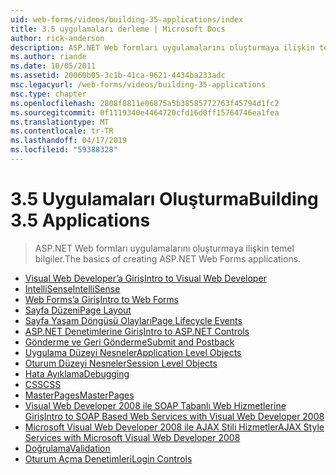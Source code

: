 ```yaml
---
uid: web-forms/videos/building-35-applications/index
title: 3.5 uygulamaları derleme | Microsoft Docs
author: rick-anderson
description: ASP.NET Web formları uygulamalarını oluşturmaya ilişkin temel bilgiler.
ms.author: riande
ms.date: 10/05/2011
ms.assetid: 20060b05-3c1b-41ca-9621-4434ba233adc
msc.legacyurl: /web-forms/videos/building-35-applications
msc.type: chapter
ms.openlocfilehash: 2808f8811e06875a5b38585772763f45794d1fc2
ms.sourcegitcommit: 0f1119340e4464720cfd16d0ff15764746ea1fea
ms.translationtype: MT
ms.contentlocale: tr-TR
ms.lasthandoff: 04/17/2019
ms.locfileid: "59388328"
---
```

# <a name="building-35-applications"></a><span data-ttu-id="4f3ea-103">3.5 Uygulamaları Oluşturma</span><span class="sxs-lookup"><span data-stu-id="4f3ea-103">Building 3.5 Applications</span></span>

> <span data-ttu-id="4f3ea-104">ASP.NET Web formları uygulamalarını oluşturmaya ilişkin temel bilgiler.</span><span class="sxs-lookup"><span data-stu-id="4f3ea-104">The basics of creating ASP.NET Web Forms applications.</span></span>


- [<span data-ttu-id="4f3ea-105">Visual Web Developer’a Giriş</span><span class="sxs-lookup"><span data-stu-id="4f3ea-105">Intro to Visual Web Developer</span></span>](intro-to-visual-web-developer.md)
- [<span data-ttu-id="4f3ea-106">IntelliSense</span><span class="sxs-lookup"><span data-stu-id="4f3ea-106">IntelliSense</span></span>](intellisense.md)
- [<span data-ttu-id="4f3ea-107">Web Forms’a Giriş</span><span class="sxs-lookup"><span data-stu-id="4f3ea-107">Intro to Web Forms</span></span>](intro-to-web-forms.md)
- [<span data-ttu-id="4f3ea-108">Sayfa Düzeni</span><span class="sxs-lookup"><span data-stu-id="4f3ea-108">Page Layout</span></span>](page-layout.md)
- [<span data-ttu-id="4f3ea-109">Sayfa Yaşam Döngüsü Olayları</span><span class="sxs-lookup"><span data-stu-id="4f3ea-109">Page Lifecycle Events</span></span>](page-lifecycle-events.md)
- [<span data-ttu-id="4f3ea-110">ASP.NET Denetimlerine Giriş</span><span class="sxs-lookup"><span data-stu-id="4f3ea-110">Intro to ASP.NET Controls</span></span>](intro-to-aspnet-controls.md)
- [<span data-ttu-id="4f3ea-111">Gönderme ve Geri Gönderme</span><span class="sxs-lookup"><span data-stu-id="4f3ea-111">Submit and Postback</span></span>](submit-and-postback.md)
- [<span data-ttu-id="4f3ea-112">Uygulama Düzeyi Nesneler</span><span class="sxs-lookup"><span data-stu-id="4f3ea-112">Application Level Objects</span></span>](application-level-objects.md)
- [<span data-ttu-id="4f3ea-113">Oturum Düzeyi Nesneler</span><span class="sxs-lookup"><span data-stu-id="4f3ea-113">Session Level Objects</span></span>](session-level-objects.md)
- [<span data-ttu-id="4f3ea-114">Hata Ayıklama</span><span class="sxs-lookup"><span data-stu-id="4f3ea-114">Debugging</span></span>](debugging.md)
- [<span data-ttu-id="4f3ea-115">CSS</span><span class="sxs-lookup"><span data-stu-id="4f3ea-115">CSS</span></span>](css.md)
- [<span data-ttu-id="4f3ea-116">MasterPages</span><span class="sxs-lookup"><span data-stu-id="4f3ea-116">MasterPages</span></span>](masterpages.md)
- [<span data-ttu-id="4f3ea-117">Visual Web Developer 2008 ile SOAP Tabanlı Web Hizmetlerine Giriş</span><span class="sxs-lookup"><span data-stu-id="4f3ea-117">Intro to SOAP Based Web Services with Visual Web Developer 2008</span></span>](an-introduction-to-soap-based-web-services-with-visual-web-developer-2008.md)
- [<span data-ttu-id="4f3ea-118">Microsoft Visual Web Developer 2008 ile AJAX Stili Hizmetler</span><span class="sxs-lookup"><span data-stu-id="4f3ea-118">AJAX Style Services with Microsoft Visual Web Developer 2008</span></span>](ajax-style-services-with-microsoft-visual-web-developer-2008.md)
- [<span data-ttu-id="4f3ea-119">Doğrulama</span><span class="sxs-lookup"><span data-stu-id="4f3ea-119">Validation</span></span>](validation.md)
- [<span data-ttu-id="4f3ea-120">Oturum Açma Denetimleri</span><span class="sxs-lookup"><span data-stu-id="4f3ea-120">Login Controls</span></span>](login-controls.md)
